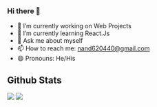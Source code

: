 ### Hi there 👋


- 🔭 I’m currently working on Web Projects
- 🌱 I’m currently learning React.Js
- 💬 Ask me about myself
- 📫 How to reach me: nand620440@gmail.com
- 😄 Pronouns: He/His


## Github Stats 

![](http://github-profile-summary-cards.vercel.app/api/cards/repos-per-language?username=Nandkishor396&theme=discord_old_blurple)
![](http://github-profile-summary-cards.vercel.app/api/cards/repos-per-language?username=Nandkishor396&theme=discord_old_blurple)
